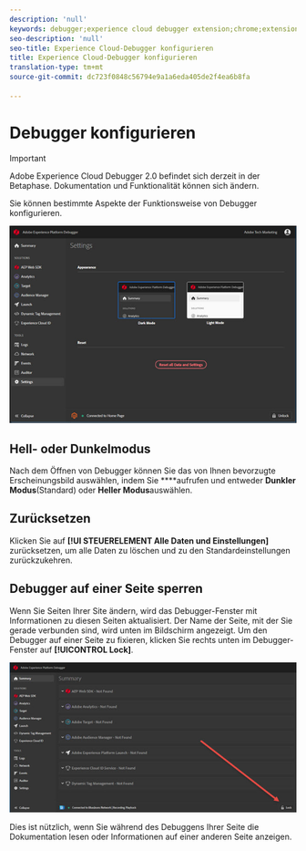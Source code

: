 ```yaml
---
description: 'null'
keywords: debugger;experience cloud debugger extension;chrome;extension;configure
seo-description: 'null'
seo-title: Experience Cloud-Debugger konfigurieren
title: Experience Cloud-Debugger konfigurieren
translation-type: tm+mt
source-git-commit: dc723f0848c56794e9a1a6eda405de2f4ea6b8fa

---
```



# Debugger konfigurieren

> [!IMPORTANT]
>
> Adobe Experience Cloud Debugger 2.0 befindet sich derzeit in der Betaphase. Dokumentation und Funktionalität können sich ändern.

Sie können bestimmte Aspekte der Funktionsweise von Debugger konfigurieren.

![](assets/settings.jpg)

## Hell- oder Dunkelmodus

Nach dem Öffnen von Debugger können Sie das von Ihnen bevorzugte Erscheinungsbild auswählen, indem Sie ****aufrufen und entweder **Dunkler Modus**(Standard) oder **Heller Modus**auswählen.

## Zurücksetzen

Klicken Sie auf **[!UI STEUERELEMENT Alle Daten und Einstellungen]** zurücksetzen, um alle Daten zu löschen und zu den Standardeinstellungen zurückzukehren.

## Debugger auf einer Seite sperren

Wenn Sie Seiten Ihrer Site ändern, wird das Debugger-Fenster mit Informationen zu diesen Seiten aktualisiert. Der Name der Seite, mit der Sie gerade verbunden sind, wird unten im Bildschirm angezeigt. Um den Debugger auf einer Seite zu fixieren, klicken Sie rechts unten im Debugger-Fenster auf **[!UICONTROL Lock]**.

![](assets/lock.jpg)

Dies ist nützlich, wenn Sie während des Debuggens Ihrer Seite die Dokumentation lesen oder Informationen auf einer anderen Seite anzeigen.